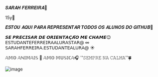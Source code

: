 𝑺𝑨𝑹𝑨𝑯 𝑭𝑬𝑹𝑹𝑬𝑰𝑹𝑨🌻

15y🦋

𝑬𝑺𝑻𝑶𝑼 𝑨𝑸𝑼𝑰 𝑷𝑨𝑹𝑨 𝑹𝑬𝑷𝑹𝑬𝑺𝑬𝑵𝑻𝑨𝑹 𝑻𝑶𝑫𝑶𝑺 𝑶𝑺 𝑨𝑳𝑼𝑵𝑶𝑺 𝑫𝑶 𝑮𝑰𝑻𝑯𝑼𝑩🦢

𝙎𝙀 𝙋𝙍𝙀𝘾𝙄𝙎𝘼𝙍 𝘿𝙀 𝙊𝙍𝙄𝙀𝙉𝙏𝘼𝘾̧𝘼̃𝙊 𝙈𝙀 𝘾𝙃𝘼𝙈𝙀😉
𝖤𝖲𝖳𝖴𝖣𝖠𝖭𝖳𝖤𝖥𝖤𝖱𝖱𝖤𝖨𝖱𝖠𝖠𝖫𝖴𝖱𝖠𝖲𝖳𝖠𝖱@ ∞
𝖲𝖠𝖱𝖠𝖧𝖥𝖤𝖱𝖱𝖤𝖨𝖱𝖠.𝖤𝖲𝖳𝖴𝖣𝖠𝖭𝖳𝖤𝖠𝖫𝖴𝖱𝖠@ ☀

  𝔸𝕄𝕆 𝔸ℕ𝕀𝕄𝔸𝕀𝕊 🦜
  𝔸𝕄𝕆 𝕄𝕌𝕊𝕀ℂ𝔸🎧
''𝚂𝙴𝙼𝙿𝚁𝙴 𝙽𝙰 𝙲𝙰𝙻𝙼𝙰''🍀

![image](https://github.com/user-attachments/assets/30894265-2c12-49c5-aea8-b0ceffacc315)










